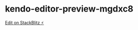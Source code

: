 # kendo-editor-preview-mgdxc8

[Edit on StackBlitz ⚡️](https://stackblitz.com/edit/kendo-editor-preview-kqjb2s)